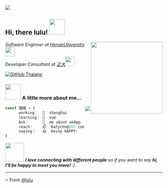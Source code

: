 


![](https://github-readme-stats.vercel.app/api?username=KatyChenLu&show_icons=true&title_color=E88795&icon_color=FF33FF&text_color=D6BCD5&bg_color=151515)
  
  
  
  
  <h2> Hi, there lulu! <img src="https://media.giphy.com/media/mGcNjsfWAjY5AEZNw6/giphy.gif" width="50"></h2>
<img align='right' src="https://media.giphy.com/media/ieyl9zmCjO4b4t6qoY/giphy.gif" width="230">
<p><em>Software Enginner at <a href="http://www.unb.br">HenanUniversity</a><img src="https://media.giphy.com/media/fYSnHlufseco8Fh93Z/giphy.gif" width="30"></br>Developer Consultant at <a href="https://www.thoughtworks.com">正大</a><img src="https://media.giphy.com/media/WUlplcMpOCEmTGBtBW/giphy.gif" width="30"> 
</em></p>

[![GitHub Thaiane](https://img.shields.io/github/followers/KatyChenLu?label=follow&style=social)](https://github.com/KatyChenLu)


### <img src="https://media.giphy.com/media/VgCDAzcKvsR6OM0uWg/giphy.gif" width="50"> A little more about me...  
<img align="right" src="https://github-readme-stats.vercel.app/api?username=pengMaster&show_icons=true&icon_color=805AD5&text_color=718096&bg_color=ffffff&hide_title=true" />

```javascript
const 璐璐 = {
      working：  🔭  shanghai
      learning： 🌱  vue
      Ask：      💬  me about wxApp
      reach：    📫  Katychn@163.com
      saying：   😄  being HAPPY!
}
```

<img src="https://media.giphy.com/media/LnQjpWaON8nhr21vNW/giphy.gif" width="60"> <em><b>I love connecting with different people</b> so if you want to say <b>hi, I'll be happy to meet you more!</b> :)</em>


---

⭐️ From [@lulu](https://github.com/KatyChenLu)
